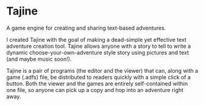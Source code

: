# Tajine
A game engine for creating and sharing text-based adventures.


I created Tajine with the goal of making a dead-simple yet effective text adventure creation tool. Tajine allows anyone with a story to tell to write a dynamic choose-your-own-adventure style story using pictures and text (and maybe music soon!).

Tajine is a pair of programs (the editor and the viewer) that can, along with a game (.adfs) file, be distributed to readers quickly with a simple click of a button. Both the viewer and the games are entirely self-contained within one file, so anyone can pick up a copy and hop into an adventure right away.
